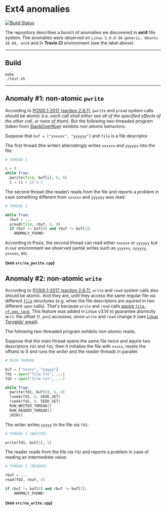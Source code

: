 # Ext4 anomalies

[![Build Status](https://travis-ci.com/demarkok/ext4-anomalies.svg?branch=master)](https://travis-ci.com/demarkok/ext4-anomalies)

The repository describes a bunch of anomalies we discovered in **ext4** file system.
The anomalies were observed on `Linux 5.0.0-38-generic, Ubuntu 18.04, ext4` and in **Travis CI** environment (see the label above).

---
## Build
```(bash)
make
./test.sh
```
---

## Anomaly #1: non-atomic `pwrite`
According to [POSIX.1-2017 (section 2.9.7)](https://pubs.opengroup.org/onlinepubs/9699919799/functions/V2_chap02.html#tag_15_09_07), 
`pwrite` and `pread` system calls should be atomic (i.e. *each call shall either see all of the specified effects of the other call, or none of them*). But the following two-threaded program (taken from [StackOverflow](https://stackoverflow.com/questions/35595685/write2-read2-atomicity-between-processes-in-linux)) exhibits non-atomic behaviors:

Suppose that `buf = ["xxxxxx", "yyyyyy"]` and `file`  is a file descriptor

The first thread (the writer) alternatingly writes `xxxxxx` and `yyyyyy` into the file:
```python
# THREAD 1

i = 0
while True:
  pwrite(file, buf[i], 6, 0)
  i = (i + 1) % 2
```

The second thread (the reader) reads from the file and reports a problem in case something different from `xxxxxx` and `yyyyyy` was read:
```python
# THREAD 2

while True:
  rbuf = ...
  pread(file, rbuf, 6, 0)
  if rbuf != buf[0] and rbuf != buf[1]:
    ANOMALY_FOUND!
```
According to Posix, the second thread can read either `xxxxxx` or `yyyyyy` but in our environment we observed partial writes such as `yyyxxx`, `xyyyyy`, `yxxxxx`, etc.

**(see `src/na_pwrite.cpp`)**

## Anomaly #2: non-atomic `write`
According to [POSIX.1-2017 (section 2.9.7)](https://pubs.opengroup.org/onlinepubs/9699919799/functions/V2_chap02.html#tag_15_09_07), `write` and `read` system calls also should be atomic. And they are, until they access the same regular file via different [`file`](https://elixir.bootlin.com/linux/v5.5.7/source/include/linux/fs.h#L935) structures (e.g. when the file descriptors are aquired in two different `open` calls). That's because `write` and `read` calls [aquire `file->f_pos_lock`](https://elixir.bootlin.com/linux/v5.5.7/source/fs/file.c#L801). This feature was added in Linux v3.14 to guarantee atomicity w.r.t. file offset (`f_pos`) accesses, since `write` and `read` change it (see [Linus Torvalds' email](https://lkml.org/lkml/2014/3/3/533)).

The following two-threaded program exhibits non-atomic reads.

Suppose that the main thread opens the same file twice and aquire two descriptors `fd1` and `fd2`, then it initialize the file with `xxxxx`, resets the offsets to 0 and runs the *writer* and the *reader* threads in parallel:

```python
# MAIN THREAD

buf = ["xxxxx", "yyyyy"]
fd1 = open("file.txt", ...)
fd2 = open("file.txt", ...)

while True:
  pwrite(fd1, buf[0], 6, 0)
  lseek(fd1, 0, SEEK_SET)
  lseek(fd2, 0, SEEK_SET)
  RUN_WRITER_THREAD()
  RUN_READER_THREAD()
  JOIN()
```
The writer writes `yyyyy` to the file via `fd1`:

```python
# THREAD 1 (WRITER)

write(fd1, buf[1], 5)
```

The reader reads from the file via `fd2` and reports a problem in case of reading an intermediate value:
```python
# THREAD 2 (READER)

rbuf = ...
read(fd2, rbuf, 5)

if rbuf != buf[0] and rbuf != buf[1]:
    ANOMALY_FOUND!
```

**(see `src/na_write.cpp`)**
